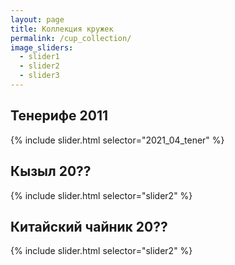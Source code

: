 ```yaml
---
layout: page
title: Коллекция кружек
permalink: /cup_collection/
image_sliders:
  - slider1
  - slider2
  - slider3
---
```


## Тенерифе 2011

{% include slider.html selector="2021_04_tener" %}

## Кызыл 20??

{% include slider.html selector="slider2" %}

## Китайский чайник 20??

{% include slider.html selector="slider2" %}

